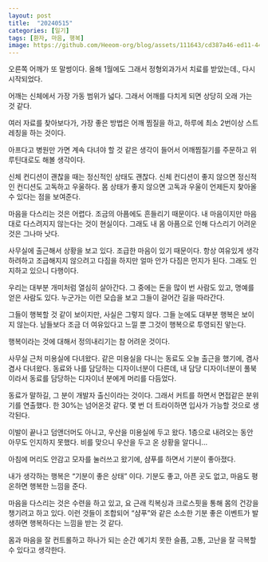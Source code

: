 ```yaml
---
layout: post
title:  "20240515"
categories: [일기]
tags: [환자, 마음, 행복]
image: https://github.com/Heeom-org/blog/assets/111643/cd387a46-ed11-4481-a0da-345cde0489ae
---
```


오른쪽 어깨가 또 말썽이다. 올해 1월에도 그래서 정형외과가서 치료를 받았는데., 다시 시작되었다.

어깨는 신체에서 가장 가동 범위가 넓다. 그래서 어깨를 다치게 되면 상당히 오래 가는 것 같다.

여러 자료를 찾아보다가, 가장 좋은 방법은 어깨 찜질을 하고, 하루에 최소 2번이상 스트레칭을 하는 것이다.

아프다고 병원만 가면 계속 다녀야 할 것 같은 생각이 들어서 어깨찜질기를 주문하고 위 루틴대로도 해볼 생각이다.

신체 컨디션이 괜찮을 때는 정신적인 상태도 괜찮다. 신체 컨디션이 좋지 않으면 정신적인 컨디션도 고독하고 우울하다. 몸 상태가 좋지 않으면 고독과 우울이 언제든지 찾아올 수 있다는 점을 보여준다.

마음을 다스리는 것은 어렵다. 조금의 아픔에도 흔들리기 때문이다. 내 마음이지만 마음대로 다스려지지 않는다는 것이 현실이다. 그래도 내 몸 아픔으로 인해 다스리기 어려운 것은 그나마 낫다.

사무실에 출근해서 상황을 보고 있다. 조급한 마음이 있기 때문이다. 항상 여유있게 생각하려하고 조급해지지 않으려고 다짐을 하지만 얼마 안가 다짐은 먼지가 된다. 그래도 인지하고 있으니 다행이다.

우리는 대부분 개미처럼 열심히 살아간다. 그 중에는 돈을 많이 번 사람도 있고, 명예를 얻은 사람도 있다. 누군가는 이런 모습을 보고 그들이 걸어간 길을 따라간다.

그들이 행복할 것 같이 보이지만, 사실은 그렇지 않다. 그들 눈에도 대부분 행복은 보이지 않는다. 남들보다 조금 더 여유있다고 느낄 뿐 그것이 행복으로 투영되진 앟는다.

행복이라는 것에 대해서 정의내리기는 참 어려운 것이다.

사무실 근처 미용실에 다녀왔다. 같은 미용실을 다니는 동료도 오늘 출근을 했기에, 겸사겸사 다녀왔다. 동료와 나를 담당하는 디자이너분이 다른데, 내 담당 디자이너분이 풀북이라서 동료를 담당하는 디자이너 분에게 머리를 다듬었다.

동료가 말하길, 그 분이 개발자 출신이라는 것이다. 그래서 커트를 하면서 면접같은 분위기를 연출했다. 한 30%는 넘어온것 같다. 몇 번 더 트라이하면 입사가 가능할 것으로 생각된다.

이발이 끝나고 덤앤더머도 아니고, 우산을 미용실에 두고 왔다. 1층으로 내려오는 동안 아무도 인지하지 못했다. 비를 맞으니 우산을 두고 온 상황을 알다니…

아침에 머리도 안감고 모자를 눌러쓰고 왔기에, 샴푸를 하면서 기분이 좋아졌다.

내가 생각하는 행복은 “기분이 좋은 상태” 이다. 기분도 좋고, 아픈 곳도 없고, 마음도 평온하면 행복한 느낌을 준다.

마음을 다스리는 것은 수련을 하고 있고, 요 근래 킥복싱과 크로스핏을 통해 몸의 건강을 챙기려고 하고 있다. 이런 것들이 조합되어 “샴푸”와 같은 소소한 기분 좋은 이벤트가 발생하면 행복하다는 느낌을 받는 것 같다.

몸과 마음을 잘 컨트롤하고 하나가 되는 순간 예기치 못한 슬픔, 고통, 고난을 잘 극복할 수 있다고 생각한다.
